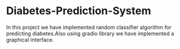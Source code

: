 # Diabetes-Prediction-System
In this project we have implemented random classifier algorithm for predicting diabetes.Also using gradio library we have implemented a graphical interface.
